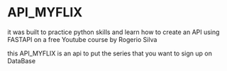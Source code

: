 # API_MYFLIX

it was built to practice python skills and learn how to create an API using FASTAPI on a free Youtube course by Rogerio Silva 

this API_MYFLIX is an api to put the series that you want to sign up on DataBase

